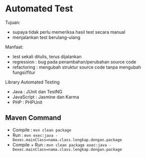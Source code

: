 # Automated Test #

Tujuan:
* supaya tidak perlu memeriksa hasil test secara manual
* menjalankan test berulang-ulang

Manfaat:
* test sekali ditulis, terus dijalankan
* regression : bug pada penambahan/perubahan source code
* refactoring : mengubah struktur source code tanpa mengubah fungsi/fitur

Library Automated Testing
* Java : JUnit dan TestNG
* JavaScript : Jasmine dan Karma
* PHP : PHPUnit

## Maven Command ##

* Compile : `mvn clean package`
* Run : `mvn exec:java -Dexec.mainClass=nama.class.lengkap.dengan.package`
* Compile + Run : `mvn clean package exec:java -Dexec.mainClass=nama.class.lengkap.dengan.package`


